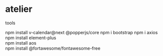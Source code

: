 # atelier
 
tools

npm install v-calendar@next @popperjs/core
npm i bootstrap 
npm i axios
npm install element-plus  
npm install aos  
npm install @fortawesome/fontawesome-free
